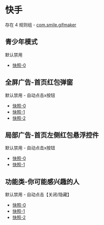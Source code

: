 # 快手

存在 4 规则组 - [com.smile.gifmaker](/src/apps/com.smile.gifmaker.ts)

## 青少年模式

默认禁用

- [快照-0](https://i.gkd.li/import/12708609)

## 全屏广告-首页红包弹窗

默认禁用 - 自动点击x按钮

- [快照-0](https://i.gkd.li/import/12708649)
- [快照-1](https://i.gkd.li/import/12708660)
- [快照-2](https://i.gkd.li/import/12708681)

## 局部广告-首页左侧红包悬浮控件

默认禁用 - 自动点击x按钮

- [快照-0](https://i.gkd.li/import/12708671)
- [快照-1](https://i.gkd.li/import/12708676)

## 功能类-你可能感兴趣的人

默认禁用 - 自动点击【关闭/隐藏】

- [快照-0](https://i.gkd.li/import/12708620)
- [快照-1](https://i.gkd.li/import/12708707)
- [快照-2](https://i.gkd.li/import/14001536)
